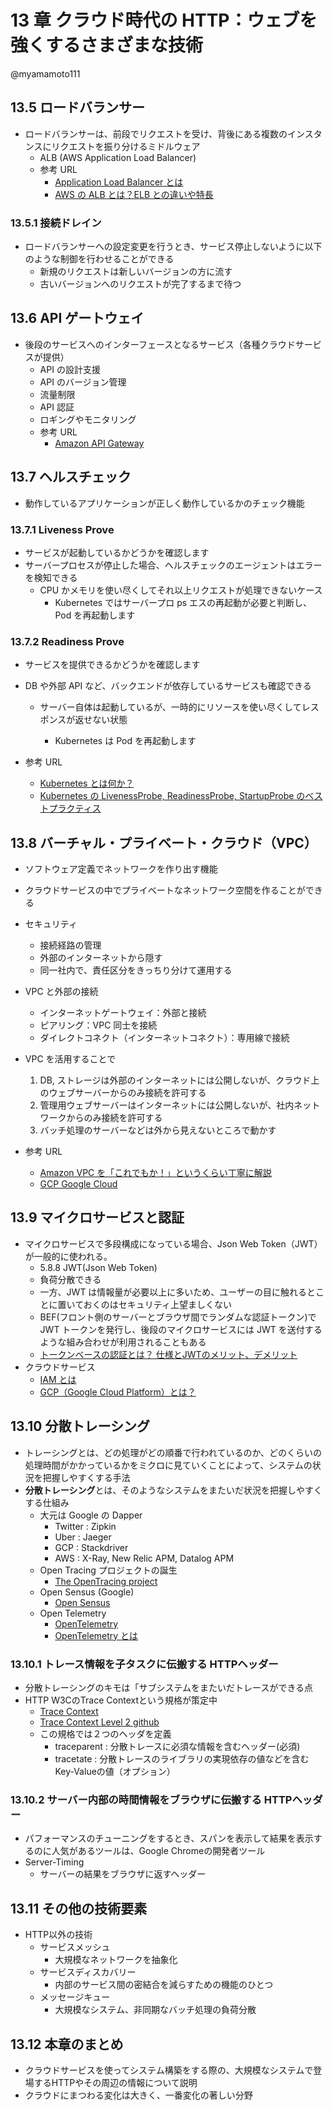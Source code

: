 # 13 章 クラウド時代の HTTP：ウェブを強くするさまざまな技術

@myamamoto111

## 13.5 ロードバランサー

- ロードバランサーは、前段でリクエストを受け、背後にある複数のインスタンスにリクエストを振り分けるミドルウェア
  - ALB (AWS Application Load Balancer)
  - 参考 URL
    - [Application Load Balancer とは](https://docs.aws.amazon.com/ja_jp/elasticloadbalancing/latest/application/introduction.html)
    - [AWS の ALB とは？ELB との違いや特長](https://techmania.jp/blog/aws0005/)

### 13.5.1 接続ドレイン

- ロードバランサーへの設定変更を行うとき、サービス停止しないように以下のような制御を行わせることができる
  - 新規のリクエストは新しいバージョンの方に流す
  - 古いバージョンへのリクエストが完了するまで待つ

## 13.6 API ゲートウェイ

- 後段のサービスへのインターフェースとなるサービス（各種クラウドサービスが提供）
  - API の設計支援
  - API のバージョン管理
  - 流量制限
  - API 認証
  - ロギングやモニタリング
  - 参考 URL
    - [Amazon API Gateway](https://aws.amazon.com/jp/api-gateway/)

## 13.7 ヘルスチェック

- 動作しているアプリケーションが正しく動作しているかのチェック機能

### 13.7.1 Liveness Prove

- サービスが起動しているかどうかを確認します
- サーバープロセスが停止した場合、ヘルスチェックのエージェントはエラーを検知できる
  - CPU かメモリを使い尽くしてそれ以上リクエストが処理できないケース
    - Kubernetes ではサーバープロ ps エスの再起動が必要と判断し、Pod を再起動します

### 13.7.2 Readiness Prove

- サービスを提供できるかどうかを確認します
- DB や外部 API など、バックエンドが依存しているサービスも確認できる
  - サーバー自体は起動しているが、一時的にリソースを使い尽くしてレスポンスが返せない状態

    - Kubernetes は Pod を再起動します

- 参考 URL
  - [Kubernetes とは何か？](https://kubernetes.io/ja/docs/concepts/overview/what-is-kubernetes/)
  - [Kubernetes の LivenessProbe, ReadinessProbe, StartupProbe のベストプラクティス](https://zenn.dev/nekoshita/articles/4e838ae224ed56)

## 13.8 バーチャル・プライベート・クラウド（VPC）

- ソフトウェア定義でネットワークを作り出す機能
- クラウドサービスの中でプライベートなネットワーク空間を作ることができる
- セキュリティ
  - 接続経路の管理
  - 外部のインターネットから隠す
  - 同一社内で、責任区分をきっちり分けて運用する
- VPC と外部の接続
  - インターネットゲートウェイ：外部と接続
  - ピアリング：VPC 同士を接続
  - ダイレクトコネクト（インターネットコネクト）：専用線で接続

- VPC を活用することで

  1. DB, ストレージは外部のインターネットには公開しないが、クラウド上のウェブサーバーからのみ接続を許可する
  1. 管理用ウェブサーバーはインターネットには公開しないが、社内ネットワークからのみ接続を許可する
  1. バッチ処理のサーバーなどは外から見えないところで動かす

- 参考 URL
  - [Amazon VPC を「これでもか！」というくらい丁寧に解説](https://qiita.com/c60evaporator/items/2f24d4796202e8b06a77)
  - [GCP Google Cloud](https://cloud.google.com/docs/overview?hl=ja)

## 13.9 マイクロサービスと認証

- マイクロサービスで多段構成になっている場合、Json Web Token（JWT）が一般的に使われる。
  - 5.8.8 JWT(Json Web Token)
  - 負荷分散できる
  - 一方、JWT は情報量が必要以上に多いため、ユーザーの目に触れるとことに置いておくのはセキュリティ上望ましくない
  - BEF(フロント側のサーバーとブラウザ間でランダムな認証トークン)で JWT トークンを発行し、後段のマイクロサービスには JWT を送付するような組み合わせが利用されることもある
  - [トークンベースの認証とは？ 仕様とJWTのメリット、デメリット
](https://www.okta.com/jp/identity-101/what-is-token-based-authentication/)
- クラウドサービス
  - [IAM とは](https://docs.aws.amazon.com/ja_jp/IAM/latest/UserGuide/introduction.html)
  - [GCP（Google Cloud Platform）とは？](https://udemy.benesse.co.jp/development/system/gcp.html)

## 13.10 分散トレーシング

- トレーシングとは、どの処理がどの順番で行われているのか、どのくらいの処理時間がかかっているかをミクロに見ていくことによって、システムの状況を把握しやすくする手法
- **分散トレーシング**とは、そのようなシステムをまたいだ状況を把握しやすくする仕組み
  - 大元は Google の Dapper
    - Twitter : Zipkin
    - Uber : Jaeger
    - GCP : Stackdriver
    - AWS : X-Ray, New Relic APM, Datalog APM
  - Open Tracing プロジェクトの誕生
    - [The OpenTracing project](https://opentracing.io/)
  - Open Sensus (Google)
    - [Open Sensus](https://opencensus.io/)
  - Open Telemetry
    - [OpenTelemetry](https://opentelemetry.io/docs/)
    - [OpenTelemetry とは](https://cloud.google.com/learn/what-is-opentelemetry?hl=ja)

### 13.10.1 トレース情報を子タスクに伝搬する HTTPヘッダー

- 分散トレーシングのキモは「サブシステムをまたいだトレースができる点
- HTTP W3CのTrace Contextという規格が策定中
  - [Trace Context](https://www.w3.org/TR/trace-context/)
  - [Trace Context Level 2 github](https://w3c.github.io/trace-context/)
  - この規格では２つのヘッダを定義
    - traceparent : 分散トレースに必須な情報を含むヘッダー(必須) 
    - tracetate : 分散トレースのライブラリの実現依存の値などを含むKey-Valueの値（オプション）

### 13.10.2 サーバー内部の時間情報をブラウザに伝搬する HTTPヘッダー

- パフォーマンスのチューニングをするとき、スパンを表示して結果を表示するのに人気があるツールは、Google Chromeの開発者ツール
- Server-Timing
  - サーバーの結果をブラウザに返すヘッダー
  
## 13.11 その他の技術要素
- HTTP以外の技術
  - サービスメッシュ
    - 大規模なネットワークを抽象化
  - サービスディスカバリー
    - 内部のサービス間の密結合を減らすための機能のひとつ
  - メッセージキュー
    - 大規模なシステム、非同期なバッチ処理の負荷分散

## 13.12 本章のまとめ

- クラウドサービスを使ってシステム構築をする際の、大規模なシステムで登場するHTTPやその周辺の情報について説明
- クラウドにまつわる変化は大きく、一番変化の著しい分野
